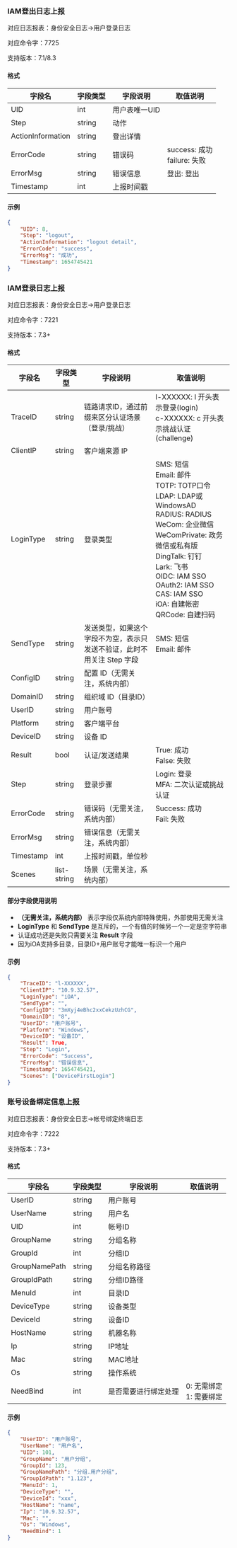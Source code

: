 ### IAM登出日志上报

对应日志报表：身份安全日志->用户登录日志

对应命令字：7725

支持版本：7.1/8.3

#### 格式

| 字段名 | 字段类型 | 字段说明 | 取值说明 |
| --- | --- | --- | --- |
| UID | int | 用户表唯一UID | |
| Step | string | 动作 | |
| ActionInformation | string | 登出详情 | |
| ErrorCode | string | 错误码 | success: 成功<br /> failure: 失败<br /> |
| ErrorMsg | string | 错误信息 | 登出: 登出<br /> |
| Timestamp | int | 上报时间戳 | |

#### 示例

```json
{
    "UID": 8,
    "Step": "logout",
    "ActionInformation": "logout detail",
    "ErrorCode": "success",
    "ErrorMsg": "成功",
    "Timestamp": 1654745421
}
```

### IAM登录日志上报

对应日志报表：身份安全日志->用户登录日志

对应命令字：7221

支持版本：7.3+

#### 格式

| 字段名 | 字段类型 | 字段说明 | 取值说明 |
| --- | --- | --- | --- |
| TraceID | string | 链路请求ID，通过前缀来区分认证场景（登录/挑战） | l-XXXXXX: l 开头表示登录(login)<br /> c-XXXXXX: c 开头表示挑战认证(challenge)<br /> |
| ClientIP | string | 客户端来源 IP | |
| LoginType | string | 登录类型 | SMS: 短信<br /> Email: 邮件<br /> TOTP: TOTP口令<br /> LDAP: LDAP或WindowsAD<br /> RADIUS: RADIUS<br /> WeCom: 企业微信<br /> WeComPrivate: 政务微信或私有版<br /> DingTalk: 钉钉<br /> Lark: 飞书<br /> OIDC: IAM SSO<br /> OAuth2: IAM SSO<br /> CAS: IAM SSO<br /> iOA: 自建帐密<br /> QRCode: 自建扫码<br /> |
| SendType | string | 发送类型，如果这个字段不为空，表示只发送不验证，此时不用关注 Step 字段 | SMS: 短信<br /> Email: 邮件<br /> |
| ConfigID | string | 配置 ID（无需关注，系统内部） | |
| DomainID | string | 组织域 ID（目录ID） | |
| UserID | string | 用户账号 | |
| Platform | string | 客户端平台 | |
| DeviceID | string | 设备 ID | |
| Result | bool | 认证/发送结果 | True: 成功<br /> False: 失败<br /> |
| Step | string | 登录步骤 | Login: 登录<br /> MFA: 二次认证或挑战认证<br /> |
| ErrorCode | string | 错误码（无需关注，系统内部） | Success: 成功<br /> Fail: 失败<br /> |
| ErrorMsg | string | 错误信息（无需关注，系统内部） | |
| Timestamp | int | 上报时间戳，单位秒 | |
| Scenes | list-string | 场景（无需关注，系统内部） | |

#### 部分字段使用说明
- **（无需关注，系统内部）** 表示字段仅系统内部特殊使用，外部使用无需关注
- **LoginType** 和 **SendType** 是互斥的，一个有值的时候另一个一定是空字符串
- 认证成功还是失败只需要关注 **Result** 字段
- 因为iOA支持多目录，目录ID+用户账号才能唯一标识一个用户

#### 示例

```json
{
    "TraceID": "l-XXXXXX",
    "ClientIP": "10.9.32.57",
    "LoginType": "iOA",
    "SendType": "",
    "ConfigID": "3mXyj4eBhc2xxCekzUzhCG",
    "DomainID": "8",
    "UserID": "用户账号",
    "Platform": "Windows",
    "DeviceID": "设备ID",
    "Result": True,
    "Step": "Login",
    "ErrorCode": "Success",
    "ErrorMsg": "错误信息",
    "Timestamp": 1654745421,
    "Scenes": ["DeviceFirstLogin"]
}
```


### 账号设备绑定信息上报

对应日志报表：身份安全日志->帐号绑定终端日志

对应命令字：7222

支持版本：7.3+

#### 格式

| 字段名 | 字段类型 | 字段说明 | 取值说明 |
| --- | --- | --- | --- |
| UserID | string | 用户账号 | |
| UserName | string | 用户名 | |
| UID | int | 帐号ID | |
| GroupName | string | 分组名称 | |
| GroupId | int | 分组ID | |
| GroupNamePath | string | 分组名称路径 | |
| GroupIdPath | string | 分组ID路径 | |
| MenuId | int | 目录ID | |
| DeviceType | string | 设备类型 | |
| DeviceId | string | 设备ID | |
| HostName | string | 机器名称 | |
| Ip | string | IP地址 | |
| Mac | string | MAC地址 | |
| Os | string | 操作系统 | |
| NeedBind | int | 是否需要进行绑定处理 | 0: 无需绑定<br /> 1: 需要绑定<br /> |

#### 示例

```json
{
    "UserID": "用户账号",
    "UserName": "用户名",
    "UID": 101,
    "GroupName": "用户分组",
    "GroupId": 123,
    "GroupNamePath": "分组.用户分组",
    "GroupIdPath": "1.123",
    "MenuId": 1,
    "DeviceType": "",
    "DeviceId": "xxx",
    "HostName": "name",
    "Ip": "10.9.32.57",
    "Mac": "",
    "Os": "Windows",
    "NeedBind": 1
}
```